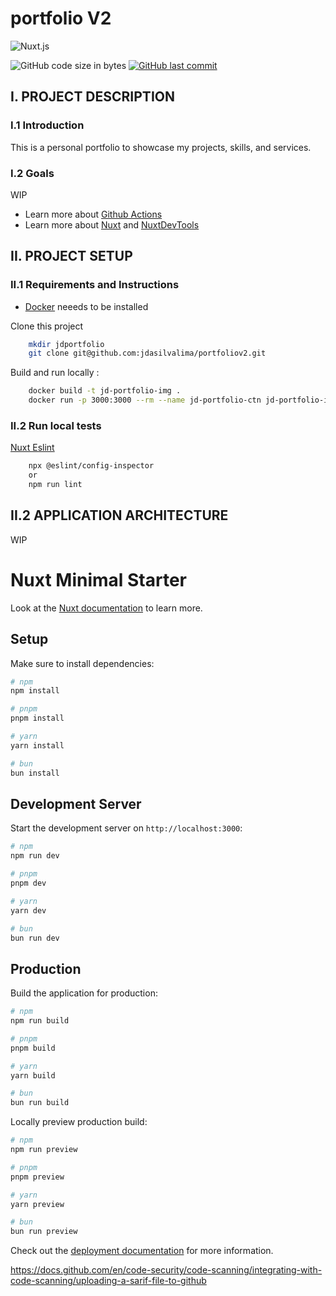 # portfolio V2
![Nuxt.js](https://img.shields.io/badge/Nuxt.js-35495E?style=for-the-badge&logo=vue.js&logoColor=4FC08D)

![GitHub code size in bytes](https://img.shields.io/github/languages/code-size/jdasilvalima/portfoliov2?style=for-the-badge)
[![GitHub last commit](https://img.shields.io/github/last-commit/jdasilvalima/portfoliov2?style=for-the-badge)](https://github.com/jdasilvalima/portfoliov2/commits)

## I. PROJECT DESCRIPTION
### I.1 Introduction
This is a personal portfolio to showcase my projects, skills, and services.

### I.2 Goals
WIP
- Learn more about [Github Actions](https://github.com/features/actions)
- Learn more about [Nuxt](https://nuxt.com/) and [NuxtDevTools](https://devtools.nuxt.com/)

## II. PROJECT SETUP
### II.1 Requirements and Instructions
- [Docker](https://www.docker.com/) neeeds to be installed

Clone this project
```sh
    mkdir jdportfolio
    git clone git@github.com:jdasilvalima/portfoliov2.git
```

Build and run locally :
```sh
    docker build -t jd-portfolio-img .
    docker run -p 3000:3000 --rm --name jd-portfolio-ctn jd-portfolio-img
```

### II.2 Run local tests
[Nuxt Eslint](https://eslint.nuxt.com/)
```sh
    npx @eslint/config-inspector
    or
    npm run lint
```

## II.2 APPLICATION ARCHITECTURE
WIP

# Nuxt Minimal Starter

Look at the [Nuxt documentation](https://nuxt.com/docs/getting-started/introduction) to learn more.

## Setup

Make sure to install dependencies:

```bash
# npm
npm install

# pnpm
pnpm install

# yarn
yarn install

# bun
bun install
```

## Development Server

Start the development server on `http://localhost:3000`:

```bash
# npm
npm run dev

# pnpm
pnpm dev

# yarn
yarn dev

# bun
bun run dev
```

## Production

Build the application for production:

```bash
# npm
npm run build

# pnpm
pnpm build

# yarn
yarn build

# bun
bun run build
```

Locally preview production build:

```bash
# npm
npm run preview

# pnpm
pnpm preview

# yarn
yarn preview

# bun
bun run preview
```

Check out the [deployment documentation](https://nuxt.com/docs/getting-started/deployment) for more information.

https://docs.github.com/en/code-security/code-scanning/integrating-with-code-scanning/uploading-a-sarif-file-to-github
